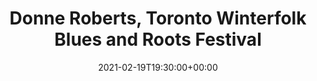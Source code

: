 ---
templateKey: event
id: 0D99DDB8-39E9-3AAA-8401-231FE29E0FD6
date: 2021-02-19T19:30:00+00:00
eventTime: '7:30pm'
title: Donne Roberts, Toronto Winterfolk Blues and Roots Festival
artist: Donne Roberts
city: Toronto
venue: Toronto Winterfolk Blues and Roots Festival
group: Tim Shia
guests: Yukiko Tsuituis
---